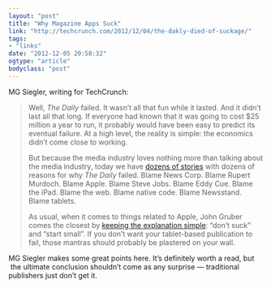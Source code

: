 ```yaml
---
layout: "post"
title: "Why Magazine Apps Suck"
link: "http://techcrunch.com/2012/12/04/the-dakly-died-of-suckage/"
tags: 
- "links"
date: "2012-12-05 20:58:32"
ogtype: "article"
bodyclass: "post"
---
```


MG Siegler, writing for TechCrunch:

> Well, *The Daily* failed. It wasn’t all that fun while it lasted. And it didn’t last all that long. If everyone had known that it was going to cost $25 million a year to run, it probably would have been easy to predict its eventual failure. At a high level, the reality is simple: the economics didn’t come close to working.
> 
> But because the media industry loves nothing more than talking about the media industry, today we have [dozens of stories](http://www.techmeme.com/121204/p1#a121204p1) with dozens of reasons for why *The Daily* failed. Blame News Corp. Blame Rupert Murdoch. Blame Apple. Blame Steve Jobs. Blame Eddy Cue. Blame the iPad. Blame the web. Blame native code. Blame Newsstand. Blame tablets.
> 
> As usual, when it comes to things related to Apple, John Gruber comes the closest by [keeping the explanation simple](http://daringfireball.net/2012/12/why_the_daily_failed): “don’t suck” and “start small”. If you don’t want your tablet-based publication to fail, those mantras should probably be plastered on your wall.

MG Siegler makes some great points here. It’s definitely worth a read, but  the ultimate conclusion shouldn’t come as any surprise — traditional publishers just don’t get it.